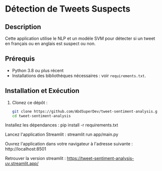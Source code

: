 # Détection de Tweets Suspects

## Description
Cette application utilise le NLP et un modèle SVM pour détecter si un tweet en français ou en anglais est suspect ou non. 

## Prérequis
- Python 3.8 ou plus récent
- Installations des bibliothèques nécessaires : voir `requirements.txt`.

## Installation et Exécution

1. Clonez ce dépôt :
   ```bash
   git clone https://github.com/AbdSuperDev/tweet-sentiment-analysis.git
   cd tweet-sentiment-analysis
Installez les dépendances :
  pip install -r requirements.txt

Lancez l'application Streamlit :
  streamlit run app/main.py
  
Ouvrez l'application dans votre navigateur à l'adresse suivante :
  http://localhost:8501

Retrouver la version streamlit :
   https://tweet-sentiment-analysis-uv.streamlit.app/

